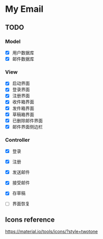 # My Email
## TODO
### Model
* [x] 用户数据库
* [x] 邮件数据库
### View
* [x] 启动界面
* [x] 登录界面
* [x] 注册界面
* [x] 收件箱界面
* [x] 发件箱界面
* [x] 草稿箱界面
* [x] 已删除邮件界面
* [x] 邮件界面侧边栏
### Controller
* [x] 登录
* [x] 注册
* [x] 发送邮件
* [x] 接受邮件
* [x] 存草稿
* [ ] 界面恢复


## Icons reference
https://material.io/tools/icons/?style=twotone